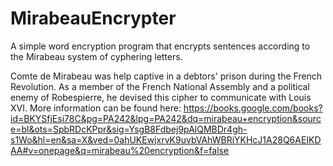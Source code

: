 # MirabeauEncrypter
A simple word encryption program that encrypts sentences according to the Mirabeau system of cyphering letters.

Comte de Mirabeau was help captive in a debtors' prison during the French Revolution. As a member of the French National Assembly and a
political enemy of Robespierre, he devised this cipher to communicate with Louis XVI. More information can be found here: 
https://books.google.com/books?id=BKYSfjEsi78C&pg=PA242&lpg=PA242&dq=mirabeau+encryption&source=bl&ots=SpbRDcKPpr&sig=YsgB8Fdbej9pAlQMBDr4gh-s1Wo&hl=en&sa=X&ved=0ahUKEwjxrvK9uvbVAhWBRiYKHcJ1A28Q6AEIKDAA#v=onepage&q=mirabeau%20encryption&f=false
